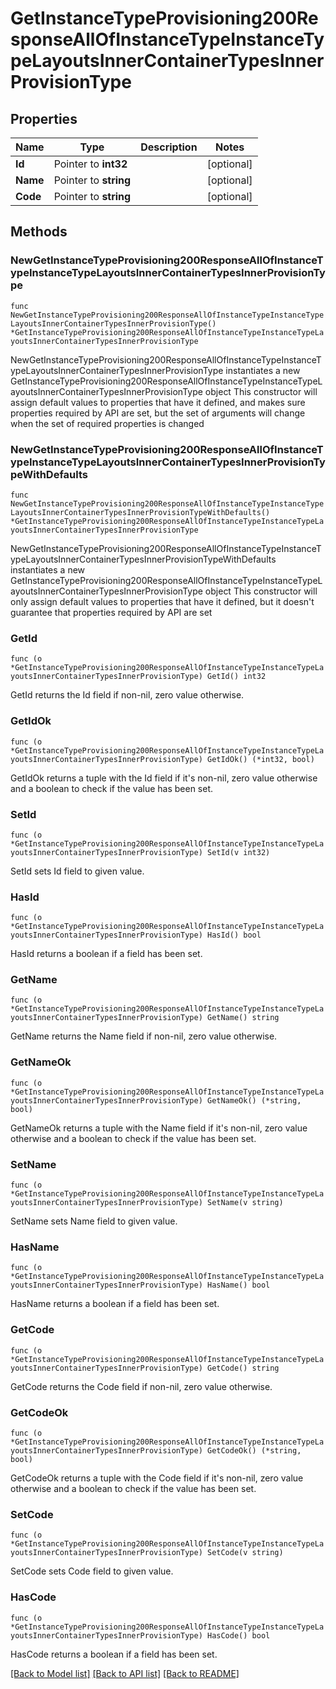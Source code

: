 # GetInstanceTypeProvisioning200ResponseAllOfInstanceTypeInstanceTypeLayoutsInnerContainerTypesInnerProvisionType

## Properties

Name | Type | Description | Notes
------------ | ------------- | ------------- | -------------
**Id** | Pointer to **int32** |  | [optional] 
**Name** | Pointer to **string** |  | [optional] 
**Code** | Pointer to **string** |  | [optional] 

## Methods

### NewGetInstanceTypeProvisioning200ResponseAllOfInstanceTypeInstanceTypeLayoutsInnerContainerTypesInnerProvisionType

`func NewGetInstanceTypeProvisioning200ResponseAllOfInstanceTypeInstanceTypeLayoutsInnerContainerTypesInnerProvisionType() *GetInstanceTypeProvisioning200ResponseAllOfInstanceTypeInstanceTypeLayoutsInnerContainerTypesInnerProvisionType`

NewGetInstanceTypeProvisioning200ResponseAllOfInstanceTypeInstanceTypeLayoutsInnerContainerTypesInnerProvisionType instantiates a new GetInstanceTypeProvisioning200ResponseAllOfInstanceTypeInstanceTypeLayoutsInnerContainerTypesInnerProvisionType object
This constructor will assign default values to properties that have it defined,
and makes sure properties required by API are set, but the set of arguments
will change when the set of required properties is changed

### NewGetInstanceTypeProvisioning200ResponseAllOfInstanceTypeInstanceTypeLayoutsInnerContainerTypesInnerProvisionTypeWithDefaults

`func NewGetInstanceTypeProvisioning200ResponseAllOfInstanceTypeInstanceTypeLayoutsInnerContainerTypesInnerProvisionTypeWithDefaults() *GetInstanceTypeProvisioning200ResponseAllOfInstanceTypeInstanceTypeLayoutsInnerContainerTypesInnerProvisionType`

NewGetInstanceTypeProvisioning200ResponseAllOfInstanceTypeInstanceTypeLayoutsInnerContainerTypesInnerProvisionTypeWithDefaults instantiates a new GetInstanceTypeProvisioning200ResponseAllOfInstanceTypeInstanceTypeLayoutsInnerContainerTypesInnerProvisionType object
This constructor will only assign default values to properties that have it defined,
but it doesn't guarantee that properties required by API are set

### GetId

`func (o *GetInstanceTypeProvisioning200ResponseAllOfInstanceTypeInstanceTypeLayoutsInnerContainerTypesInnerProvisionType) GetId() int32`

GetId returns the Id field if non-nil, zero value otherwise.

### GetIdOk

`func (o *GetInstanceTypeProvisioning200ResponseAllOfInstanceTypeInstanceTypeLayoutsInnerContainerTypesInnerProvisionType) GetIdOk() (*int32, bool)`

GetIdOk returns a tuple with the Id field if it's non-nil, zero value otherwise
and a boolean to check if the value has been set.

### SetId

`func (o *GetInstanceTypeProvisioning200ResponseAllOfInstanceTypeInstanceTypeLayoutsInnerContainerTypesInnerProvisionType) SetId(v int32)`

SetId sets Id field to given value.

### HasId

`func (o *GetInstanceTypeProvisioning200ResponseAllOfInstanceTypeInstanceTypeLayoutsInnerContainerTypesInnerProvisionType) HasId() bool`

HasId returns a boolean if a field has been set.

### GetName

`func (o *GetInstanceTypeProvisioning200ResponseAllOfInstanceTypeInstanceTypeLayoutsInnerContainerTypesInnerProvisionType) GetName() string`

GetName returns the Name field if non-nil, zero value otherwise.

### GetNameOk

`func (o *GetInstanceTypeProvisioning200ResponseAllOfInstanceTypeInstanceTypeLayoutsInnerContainerTypesInnerProvisionType) GetNameOk() (*string, bool)`

GetNameOk returns a tuple with the Name field if it's non-nil, zero value otherwise
and a boolean to check if the value has been set.

### SetName

`func (o *GetInstanceTypeProvisioning200ResponseAllOfInstanceTypeInstanceTypeLayoutsInnerContainerTypesInnerProvisionType) SetName(v string)`

SetName sets Name field to given value.

### HasName

`func (o *GetInstanceTypeProvisioning200ResponseAllOfInstanceTypeInstanceTypeLayoutsInnerContainerTypesInnerProvisionType) HasName() bool`

HasName returns a boolean if a field has been set.

### GetCode

`func (o *GetInstanceTypeProvisioning200ResponseAllOfInstanceTypeInstanceTypeLayoutsInnerContainerTypesInnerProvisionType) GetCode() string`

GetCode returns the Code field if non-nil, zero value otherwise.

### GetCodeOk

`func (o *GetInstanceTypeProvisioning200ResponseAllOfInstanceTypeInstanceTypeLayoutsInnerContainerTypesInnerProvisionType) GetCodeOk() (*string, bool)`

GetCodeOk returns a tuple with the Code field if it's non-nil, zero value otherwise
and a boolean to check if the value has been set.

### SetCode

`func (o *GetInstanceTypeProvisioning200ResponseAllOfInstanceTypeInstanceTypeLayoutsInnerContainerTypesInnerProvisionType) SetCode(v string)`

SetCode sets Code field to given value.

### HasCode

`func (o *GetInstanceTypeProvisioning200ResponseAllOfInstanceTypeInstanceTypeLayoutsInnerContainerTypesInnerProvisionType) HasCode() bool`

HasCode returns a boolean if a field has been set.


[[Back to Model list]](../README.md#documentation-for-models) [[Back to API list]](../README.md#documentation-for-api-endpoints) [[Back to README]](../README.md)


